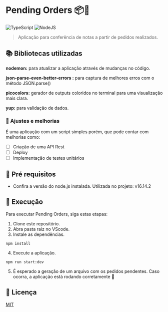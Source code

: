 # Pending Orders 📦💸

![TypeScript](https://img.shields.io/badge/typescript-%23007ACC.svg?style=for-the-badge&logo=typescript&logoColor=white)
![NodeJS](https://img.shields.io/badge/node.js-6DA55F?style=for-the-badge&logo=node.js&logoColor=white)

> Aplicação para conferência de notas a partir de pedidos realizados.

## 📚 Bibliotecas utilizadas

**nodemon:** para atualizar a aplicação através de mudanças no código.

**json-parse-even-better-errors
:** para captura de melhores erros com o método JSON.parse()

**picocolors:** gerador de outputs coloridos no terminal para uma visualização mais clara.

**yup:** para validação de dados.

### 🦾 Ajustes e melhorias

É uma aplicação com um script simples porém, que pode contar com melhorias como:

- [ ] Criação de uma API Rest
- [ ] Deploy
- [ ] Implementação de testes unitários

## 👣 Pré requisitos

- Confira a versão do node.js instalada.
  Utilizada no projeto: v16.14.2

## 🚀 Execução

Para executar Pending Orders, siga estas etapas:

1. Clone este repositório.
2. Abra pasta raiz no VScode.
3. Instale as dependências.

```
npm install
```

4. Execute a aplicação.

```
npm run start:dev
```

5. É esperado a geração de um arquivo com os pedidos pendentes. Caso ocorra, a aplicação está rodando corretamente 🎉

## 📝 Licença

[MIT](https://choosealicense.com/licenses/mit/)
